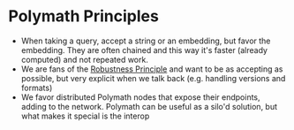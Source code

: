 # Polymath Principles

- When taking a query, accept a string or an embedding, but favor the embedding. They are often chained and this way it's faster (already computed) and not repeated work.
- We are fans of the [Robustness Principle](https://en.wikipedia.org/wiki/Robustness_principle) and want to be as accepting as possible, but very explicit when we talk back (e.g. handling versions and formats)
- We favor distributed Polymath nodes that expose their endpoints, adding to the network. Polymath can be useful as a silo'd solution, but what makes it special is the interop
